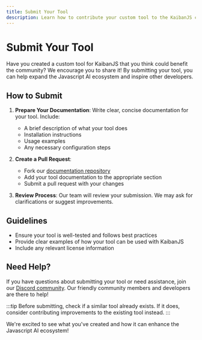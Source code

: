```yaml
---
title: Submit Your Tool
description: Learn how to contribute your custom tool to the KaibanJS community and get support through our Discord channel.
---
```


# Submit Your Tool

Have you created a custom tool for KaibanJS that you think could benefit the community? We encourage you to share it! By submitting your tool, you can help expand the Javascript AI ecosystem and inspire other developers.

## How to Submit

1. **Prepare Your Documentation**: Write clear, concise documentation for your tool. Include:
   - A brief description of what your tool does
   - Installation instructions
   - Usage examples
   - Any necessary configuration steps

2. **Create a Pull Request**: 
   - Fork our [documentation repository](https://www.kaibanjs.com/discord)
   - Add your tool documentation to the appropriate section
   - Submit a pull request with your changes

3. **Review Process**: Our team will review your submission. We may ask for clarifications or suggest improvements.

## Guidelines

- Ensure your tool is well-tested and follows best practices
- Provide clear examples of how your tool can be used with KaibanJS
- Include any relevant license information

## Need Help?

If you have questions about submitting your tool or need assistance, join our [Discord community](https://www.kaibanjs.com/discord). Our friendly community members and developers are there to help!

:::tip
Before submitting, check if a similar tool already exists. If it does, consider contributing improvements to the existing tool instead.
:::

We're excited to see what you've created and how it can enhance the Javascript AI ecosystem!
